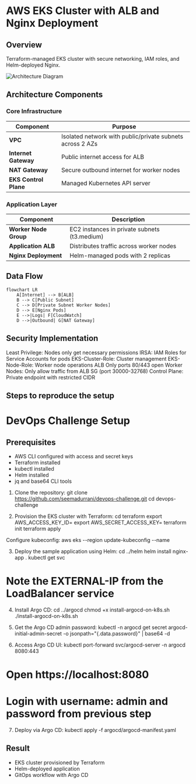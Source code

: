 # AWS EKS Cluster with ALB and Nginx Deployment

## Overview
Terraform-managed EKS cluster with secure networking, IAM roles, and Helm-deployed Nginx.

![Architecture Diagram](./devops-challenge.drawio)

##  Architecture Components

### Core Infrastructure
| Component               | Purpose                                                                 |
|-------------------------|-------------------------------------------------------------------------|
| **VPC**                 | Isolated network with public/private subnets across 2 AZs               |
| **Internet Gateway**    | Public internet access for ALB                                         |
| **NAT Gateway**         | Secure outbound internet for worker nodes                              |
| **EKS Control Plane**   | Managed Kubernetes API server                                          |

### Application Layer
| Component               | Description                                                             |
|-------------------------|-------------------------------------------------------------------------|
| **Worker Node Group**   | EC2 instances in private subnets (t3.medium)                           |
| **Application ALB**     | Distributes traffic across worker nodes                                |
| **Nginx Deployment**    | Helm-managed pods with 2 replicas                                      |

## Data Flow

```mermaid
flowchart LR
    A[Internet] --> B[ALB]
    B --> C[Public Subnet]
    C --> D[Private Subnet Worker Nodes]
    D --> E[Nginx Pods]
    E -->|Logs| F[CloudWatch]
    D -->|Outbound| G[NAT Gateway]
```
## Security Implementation

Least Privilege: Nodes only get necessary permissions
IRSA: IAM Roles for Service Accounts for pods
EKS-Cluster-Role: Cluster management
EKS-Node-Role: Worker node operations
ALB	Only ports 80/443 open
Worker Nodes: Only allow traffic from ALB SG (port 30000-32768)
Control Plane: Private endpoint with restricted CIDR

## Steps to reproduce the setup

# DevOps Challenge Setup

## Prerequisites
- AWS CLI configured with access and secret keys
- Terraform installed
- kubectl installed
- Helm installed
- jq and base64 CLI tools


1. Clone the repository:
git clone https://github.com/seemadurrani/devops-challenge.git
cd devops-challenge

2. Provision the EKS cluster with Terraform:
cd terraform
export AWS_ACCESS_KEY_ID=<your-access-key>
export AWS_SECRET_ACCESS_KEY=<your-secret-key>
terraform init
terraform apply

Configure kubeconfig:
aws eks --region <your-region> update-kubeconfig --name <cluster-name>

3. Deploy the sample application using Helm:
cd ../helm
helm install nginx-app .
kubectl get svc
# Note the EXTERNAL-IP from the LoadBalancer service

4. Install Argo CD:
cd ../argocd
chmod +x install-argocd-on-k8s.sh
./install-argocd-on-k8s.sh

5. Get the Argo CD admin password:
kubectl -n argocd get secret argocd-initial-admin-secret -o jsonpath="{.data.password}" | base64 -d

6. Access Argo CD UI:
kubectl port-forward svc/argocd-server -n argocd 8080:443
# Open https://localhost:8080
# Login with username: admin and password from previous step

7. Deploy via Argo CD:
kubectl apply -f argocd/argocd-manifest.yaml

## Result
- EKS cluster provisioned by Terraform
- Helm-deployed application
- GitOps workflow with Argo CD

